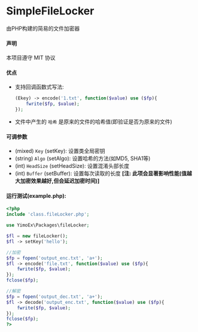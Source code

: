 # SimpleFileLocker
由PHP构建的简易的文件加密器



#### 声明

本项目遵守 MIT 协议



#### 优点

* 支持回调函数式写法:

  ```PHP
  (Ekey) -> encode('1.txt', function($value) use ($fp){
      fwrite($fp, $value);
  });
  ```

* 文件中产生的 `哈希` 是原来的文件的哈希值(即验证是否为原来的文件)



#### 可调参数

* (mixed) `Key` (setKey): 设置类全局密钥
* (string) `Algo` (setAlgo): 设置哈希的方法(如MD5, SHA1等)
* (int) `HeadSize` (setHeadSize): 设置混淆头部长度
* (int) `Buffer` (setBuffer): 设置每次读取的长度 **[注: 此项会显著影响性能(值越大加密效果越好,但会延迟加密时间)]**



#### 运行测试(example.php):

```PHP
<?php
include 'class.fileLocker.php';

use YimoEx\Packages\fileLocker;

$fl = new fileLocker();
$fl -> setKey('hello');

//加密
$fp = fopen('output_enc.txt', 'a+');
$fl -> encode('file.txt', function($value) use ($fp){
    fwrite($fp, $value);
});
fclose($fp);

//解密
$fp = fopen('output_dec.txt', 'a+');
$fl -> decode('output_enc.txt', function($value) use ($fp){
    fwrite($fp, $value);
});
fclose($fp);
?>
```


